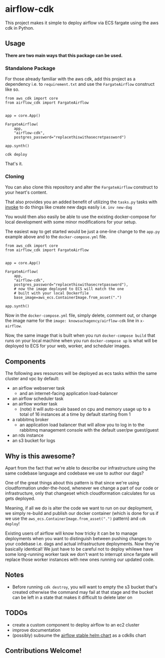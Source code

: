 # airflow-cdk

This project makes it simple to deploy airflow via ECS fargate using the aws cdk in Python.

## Usage

**There are two main ways that this package can be used.**

### Standalone Package

For those already familiar with the aws cdk, add this project
as a dependency i.e. to `requirement.txt` and use the `FargateAirflow`
construct like so.

```python3
from aws_cdk import core
from airflow_cdk import FargateAirflow


app = core.App()

FargateAirflow(
    app,
    "airflow-cdk",
    postgres_password="replacethiswithasecretpassword")

app.synth()
```

`cdk deploy`

That's it.

### Cloning

You can also clone this repository and alter the `FargateAirflow` construct
to your heart's content.

That also provides you an added benefit of utilizing the `tasks.py` tasks
with [invoke](http://www.pyinvoke.org) to do things like create new dags easily
i.e. `inv new-dag`

You would then also easily be able to use the existing docker-compose for local development
with some minor modifications for your setup.

The easiest way to get started would be just a one-line change to the `app.py` example above
and to the `docker-compose.yml` file.

```python3
from aws_cdk import core
from airflow_cdk import FargateAirflow


app = core.App()

FargateAirflow(
    app,
    "airflow-cdk",
    postgres_password="replacethiswithasecretpassword"),
    # now the image deployed to ECS will match the one
    # built with your local Dockerfile
    base_image=aws_ecs.ContainerImage.from_asset(".")

app.synth()
```

Now in the `docker-compose.yml` file, simply delete, comment out, or change the image name
for the `image: knowsuchagency/airflow-cdk` line in `x-airflow`.

Now, the same image that is built when you run `docker-compose build` that runs
on your local machine when you run `docker-compose up` is what will
be deployed to ECS for your web, worker, and scheduler images.


## Components

The following aws resources will be deployed as ecs tasks within the same cluster and vpc by default:

* an airflow webserver task
  * and an internet-facing application load-balancer
* an airflow scheduler task
* an airflow worker task
  * (note) it will auto-scale based on cpu and memory usage up to a total of 16 instances at a time by default starting from 1
* a rabbitmq broker
  * an application load balancer that will allow you to log in to
    the rabbitmq management console with the default user/pw guest/guest
* an rds instance
* an s3 bucket for logs

## Why is this awesome?

Apart from the fact that we're able to describe our infrastructure using the same
codebase language and codebase we use to author our dags?

One of the great things about this pattern is that since we're using cloudformation under-the-hood,
whenever we change a part of our code or infrastructure, only that changeset which cloudformation calculates for
us gets deployed.

Meaning, if all we do is alter the code we want to run on our deployment, we simply re-build and publish our docker
container (which is done for us if we use the `aws_ecs.ContainerImage.from_asset(".")` pattern) and `cdk deploy`!

Existing users of airflow will know how tricky it can be to manage deployments when you want to distinguish between
pushing changes to your codebase i.e. dags and actual infrastructure deployments. Now they're basically identical!
We just have to be careful not to deploy whilewe have some long-running worker task we don't want to interrupt since 
fargate will replace those worker instances with new ones running our updated code.

## Notes

* Before running `cdk destroy`, you will want to empty the s3 bucket that's created otherwise the command may fail at
  that stage and the bucket can be left in a state that makes it difficult to delete later on

## TODOs

* create a custom component to deploy airflow to an ec2 cluster
* improve documentation
* (possibly) subsume the [airflow stable helm chart](https://hub.helm.sh/charts/stable/airflow) as a cdk8s chart

## Contributions Welcome!